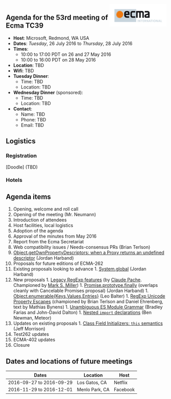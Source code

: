<img src="../images/Ecma_RVB-003.jpg" align="right" height="70" alt="" />

## Agenda for the 53rd meeting of Ecma TC39

- **Host**: Microsoft, Redmond, WA USA
- **Dates**: *Tuesday*, 26 July 2016 to *Thursday*, 28 July 2016
- **Times**:
  - 10:00 to 17:00 PDT on 26 and 27 May 2016
  - 10:00 to 16:00 PDT on 28 May 2016
- **Location**: TBD
- **Wifi**: TBD
- **Tuesday Dinner**:
  - Time: TBD
  - Location: TBD
- **Wednesday Dinner** (sponsored):
  - Time: TBD
  - Location: TBD
- **Contact**:
  - Name: TBD
  - Phone: TBD
  - Email: TBD

## Logistics

### Registration

[Doodle] (TBD)

### Hotels

## Agenda items

1. Opening, welcome and roll call
  1. Opening of the meeting (Mr. Neumann)
  1. Introduction of attendees
  1. Host facilities, local logistics
1. Adoption of the agenda
1. Approval of the minutes from May 2016
1. Report from the Ecma Secretariat
1. Web compatibility issues / Needs-consensus PRs (Brian Terlson)
  1. [Object.getOwnPropertyDescriptors: when a Proxy returns an undefined descriptor](https://github.com/tc39/ecma262/pull/593) (Jordan Harband)
1. Proposals for future editions of ECMA-262
  1. Existing proposals looking to advance
    1. [System.global](https://github.com/tc39/proposal-global) (Jordan Harband)
  1. New proposals
    1. [Legacy RegExp features](https://github.com/claudepache/es-regexp-legacy-static-properties) (by [Claude Pache](https://github.com/claudepache). Championed by [Mark S. Miller](https://github.com/erights))
    1. [Promise.prototype.finally](https://github.com/ljharb/proposal-promise-finally) (overlaps cleanly with Cancelable Promises proposal) (Jordan Harband)
    1. [Object.enumerable{Keys,Values,Entries}](https://github.com/leobalter/object-enumerables) (Leo Balter)
    1. [RegExp Unicode Property Escapes](https://github.com/mathiasbynens/es-regex-unicode-property-escapes) (championed by Brian Terlson and Daniel Ehrenberg, text by Mathias Bynens)
    1. [Unambiguous ES Module Grammar](https://github.com/bmeck/UnambiguousJavaScriptGrammar) (Bradley Farias and John-David Dalton)
    1. [Nested `import` declarations](https://github.com/benjamn/reify/blob/master/WHY_NEST_IMPORTS.md) (Ben Newman, Meteor)
  1. Updates on existing proposals
    1. [Class Field Initializers: `this` semantics](https://github.com/jeffmo/es-class-fields-and-static-properties/issues/34) (Jeff Morrison)
1. Test262 updates
1. ECMA-402 updates
1. Closure

## Dates and locations of future meetings

| Dates                    | Location          | Host       |
|--------------------------|-------------------|------------|
| 2016-09-27 to 2016-09-29 | Los Gatos, CA     | Netflix    |
| 2016-11-29 to 2016-12-01 | Menlo Park, CA    | Facebook   |
